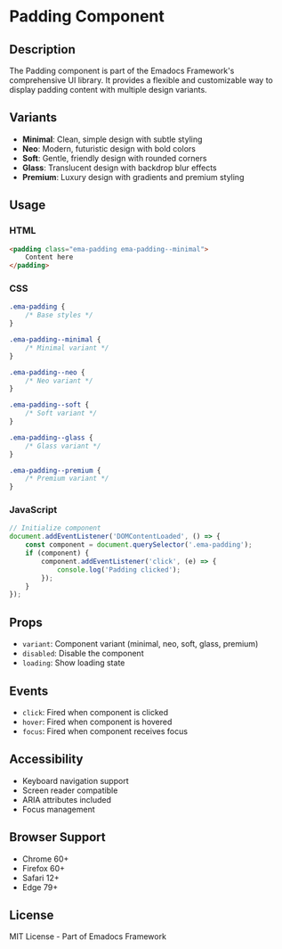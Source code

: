 # Padding Component

## Description
The Padding component is part of the Emadocs Framework's comprehensive UI library. It provides a flexible and customizable way to display padding content with multiple design variants.

## Variants
- **Minimal**: Clean, simple design with subtle styling
- **Neo**: Modern, futuristic design with bold colors
- **Soft**: Gentle, friendly design with rounded corners
- **Glass**: Translucent design with backdrop blur effects
- **Premium**: Luxury design with gradients and premium styling

## Usage

### HTML
```html
<padding class="ema-padding ema-padding--minimal">
    Content here
</padding>
```

### CSS
```css
.ema-padding {
    /* Base styles */
}

.ema-padding--minimal {
    /* Minimal variant */
}

.ema-padding--neo {
    /* Neo variant */
}

.ema-padding--soft {
    /* Soft variant */
}

.ema-padding--glass {
    /* Glass variant */
}

.ema-padding--premium {
    /* Premium variant */
}
```

### JavaScript
```javascript
// Initialize component
document.addEventListener('DOMContentLoaded', () => {
    const component = document.querySelector('.ema-padding');
    if (component) {
        component.addEventListener('click', (e) => {
            console.log('Padding clicked');
        });
    }
});
```

## Props
- `variant`: Component variant (minimal, neo, soft, glass, premium)
- `disabled`: Disable the component
- `loading`: Show loading state

## Events
- `click`: Fired when component is clicked
- `hover`: Fired when component is hovered
- `focus`: Fired when component receives focus

## Accessibility
- Keyboard navigation support
- Screen reader compatible
- ARIA attributes included
- Focus management

## Browser Support
- Chrome 60+
- Firefox 60+
- Safari 12+
- Edge 79+

## License
MIT License - Part of Emadocs Framework
